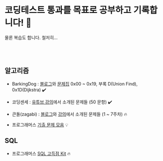 # 코딩테스트 통과를 목표로 공부하고 기록합니다! 📖

물론 복습도 합니다. 철저히...
<br><br><br><br>

## 알고리즘
  - BarkingDog : [블로그](https://blog.encrypted.gg/category/%EA%B0%95%EC%A2%8C/%EC%8B%A4%EC%A0%84%20%EC%95%8C%EA%B3%A0%EB%A6%AC%EC%A6%98)와 [문제집](https://www.acmicpc.net/workbook/by/BaaaaaaaaaaarkingDog) 0x00 ~ 0x19, 부록 D(Union Find), 0x1D(Dijkstra) ✔️
  
  - 코딩센세 : [유튜브 강의](https://www.youtube.com/@coding_ez_snese/videos)에서 소개된 문제들 (50 문항) ✔️
 
  - 큰돌(zagabi) : [블로그](https://blog.naver.com/jhc9639/223915028657)와 [강의](https://www.inflearn.com/course/10%EC%A3%BC%EC%99%84%EC%84%B1-%EC%BD%94%EB%94%A9%ED%85%8C%EC%8A%A4%ED%8A%B8-%ED%81%B0%EB%8F%8C)에서 소개된 문제들 (1 ~ 7주차) 🔥
 
  - 프로그래머스 [기출 문제 모음](https://school.programmers.co.kr/learn/challenges) 💡

## SQL
  - 프로그래머스 [SQL 고득점 Kit](https://school.programmers.co.kr/learn/challenges?tab=sql_practice_kit) 🔥
